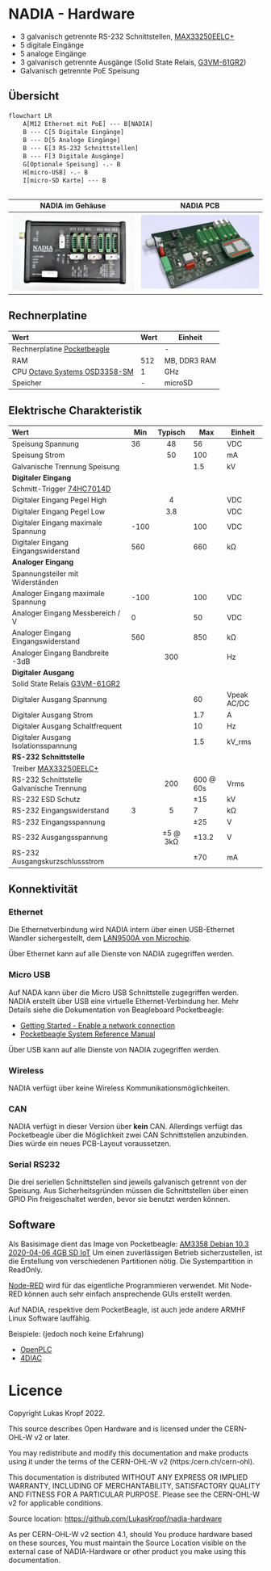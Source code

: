 # NADIA - Hardware

- 3 galvanisch getrennte RS-232 Schnittstellen, [MAX33250EELC+](https://media.digikey.com/pdf/Data%20Sheets/Maxim%20PDFs/MAX33250E_51E_Rev1_Nov2018.pdf)
- 5 digitale Eingänge
- 5 analoge Eingänge
- 3 galvanisch getrennte Ausgänge (Solid State Relais, [G3VM-61GR2](https://omronfs.omron.com/en_US/ecb/products/pdf/en-g3vm_41gr8_61gr.pdf))
- Galvanisch getrennte PoE Speisung

## Übersicht

``` mermaid
flowchart LR
    A[M12 Ethernet mit PoE] --- B[NADIA]
    B --- C[5 Digitale Eingänge]
    B --- D[5 Analoge Eingänge]
    B --- E[3 RS-232 Schnittstellen]
    B --- F[3 Digitale Ausgänge]    
    G[Optionale Speisung] -.- B
    H[micro-USB] -.- B
    I[micro-SD Karte] --- B
    
```
|NADIA im Gehäuse | NADIA PCB |
|-|-|
| ![NADIA Foto](./bilder/119364.jpg) |![NADIA PCB](./bilder/nadiaV2_OL.jpg)|

## Rechnerplatine

| Wert                                      | Wert       | Einheit |
|:------------------------------------------|------------|---------|
| Rechnerplatine  [Pocketbeagle](https://beagleboard.org/pocket)                          |  |   -    |
| RAM                                       |  512       | MB,  DDR3 RAM|
| CPU  [Octavo Systems OSD3358-SM](http://octavosystems.com/octavo_products/osd335x-sm/)          |  1         | GHz           |
| Speicher                                  |  -         | microSD       |

## Elektrische Charakteristik

| Wert                                      | Min  | Typisch  | Max       | Einheit |
|:------------------------------------------|------|:--------:|-----------|---------|
| Speisung Spannung                         | 36   | 48       | 56        | VDC       |
| Speisung Strom                            |      | 50       | 100       | mA      |
| Galvanische Trennung Speisung             |      |          | 1.5       | kV      |
| **Digitaler Eingang**                     |
| Schmitt-Trigger [74HC7014D](https://www.mouser.ch/datasheet/2/916/74HC7014-1598223.pdf)    |
| Digitaler Eingang Pegel High              |      | 4        |           | VDC       |
| Digitaler Eingang Pegel Low               |      | 3.8      |           | VDC       |
| Digitaler Eingang maximale Spannung       | -100 |          | 100       | VDC       |
| Digitaler Eingang Eingangswiderstand      | 560  |          | 660       | kΩ      |
| **Analoger Eingang**                      |
| Spannungsteiler mit Widerständen|
| Analoger Eingang maximale Spannung        | -100 |          | 100       | VDC       |
| Analoger Eingang Messbereich / V          | 0    |          | 50        | VDC       |
| Analoger Eingang Eingangswiderstand       | 560  |          | 850       | kΩ      |
| Analoger Eingang Bandbreite -3dB          |      | 300      |           | Hz      |
| **Digitaler Ausgang**                     |
| Solid State Relais [G3VM-61GR2](https://omronfs.omron.com/en_US/ecb/products/pdf/en-g3vm_41gr8_61gr.pdf) |
| Digitaler Ausgang Spannung                |      |          | 60        | Vpeak AC/DC   |
| Digitaler Ausgang Strom                   |      |          | 1.7       | A       |
| Digitaler Ausgang Schaltfrequent          |      |          | 10        | Hz      |
| Digitaler Ausgang Isolationsspannung      |      |          | 1.5       | kV_rms  |
| **RS-232 Schnittstelle**                  |
| Treiber  [MAX33250EELC+](https://media.digikey.com/pdf/Data%20Sheets/Maxim%20PDFs/MAX33250E_51E_Rev1_Nov2018.pdf)| ||||
| RS-232 Schnittstelle Galvanische Trennung |      | 200      | 600 @ 60s | Vrms    |
| RS-232 ESD Schutz                         |      |          | ±15       | kV      |
| RS-232 Eingangswiderstand                  | 3    | 5        | 7         | kΩ      |
| RS-232 Eingangsspannung                    |      |          | ±25       | V       |
| RS-232 Ausgangsspannung                   |      | ±5 @ 3kΩ | ±13.2     | V       |
| RS-232 Ausgangskurzschlussstrom          |      |          | ±70       | mA      |

## Konnektivität

### Ethernet

Die Ethernetverbindung wird NADIA intern über einen USB-Ethernet Wandler sichergestellt, dem [LAN9500A von Microchip](https://www.microchip.com/en-us/product/LAN9500A).

Über Ethernet kann auf alle Dienste von NADIA zugegriffen werden.

### Micro USB

Auf NADA kann über die Micro USB Schnittstelle zugegriffen werden. NADIA erstellt über USB eine virtuelle Ethernet-Verbindung her.
Mehr Details siehe die Dokumentation von Beagleboard Pocketbeagle:

- [Getting Started - Enable a network connection](https://beagleboard.org/getting-started#step2)
- [Pocketbeagle System Reference Manual](https://github.com/beagleboard/pocketbeagle/wiki/System-Reference-Manual#533-usb-20-connector)

Über USB kann auf alle Dienste von NADIA zugegriffen werden.

### Wireless

NADIA verfügt über keine Wireless Kommunikationsmöglichkeiten.

### CAN

NADIA verfügt in dieser Version über **kein** CAN.
Allerdings verfügt das Pocketbeagle über die Möglichkeit zwei CAN Schnittstellen anzubinden. Dies würde ein neues PCB-Layout voraussetzen.

### Serial RS232

Die drei seriellen Schnittstellen sind jeweils galvanisch getrennt von der Speisung. Aus Sicherheitsgründen müssen die Schnittstellen über einen GPIO Pin freigeschaltet werden, bevor sie benutzt werden können.

## Software

Als Basisimage dient das Image von Pocketbeagle:
[AM3358 Debian 10.3 2020-04-06 4GB SD IoT](https://beagleboard.org/latest-images)
Um einen zuverlässigen Betrieb sicherzustellen, ist die Erstellung von verschiedenen Partitionen nötig. Die Systempartition in ReadOnly.

[Node-RED](https://nodered.org/) wird für das eigentliche Programmieren verwendet.
Mit Node-RED können auch sehr einfach ansprechende GUIs erstellt werden.

Auf NADIA, respektive dem PocketBeagle, ist auch jede andere ARMHF Linux Software lauffähig.

Beispiele: (jedoch noch keine Erfahrung)

- [OpenPLC](https://www.openplcproject.com/)
- [4DIAC](https://www.eclipse.org/4diac/)



# Licence

Copyright Lukas Kropf 2022.

This source describes Open Hardware and is licensed under the CERN-OHL-W v2  or later.

You may redistribute and modify this documentation and make products
using it under the terms of the CERN-OHL-W v2 (https:/cern.ch/cern-ohl).

This documentation is distributed WITHOUT ANY EXPRESS OR IMPLIED
WARRANTY, INCLUDING OF MERCHANTABILITY, SATISFACTORY QUALITY
AND FITNESS FOR A PARTICULAR PURPOSE. 
Please see the CERN-OHL-W v2 for applicable conditions.

Source location: https://github.com/LukasKropf/nadia-hardware

As per CERN-OHL-W v2 section 4.1, should You produce hardware based on
these sources, You must maintain the Source Location visible on the
external case of NADIA-Hardware or other product you make using
this documentation.
